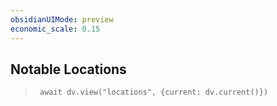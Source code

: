 ```yaml
---
obsidianUIMode: preview
economic_scale: 0.15
---
```


## Notable Locations
> ```dataviewjs
>  await dv.view("locations", {current: dv.current()})
> ```